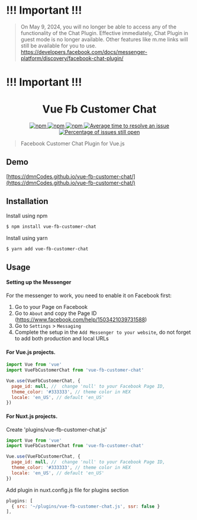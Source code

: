 # !!! Important !!!
> On May 9, 2024, you will no longer be able to access any of the functionality of the Chat Plugin. Effective immediately, Chat Plugin in guest mode is no longer available. Other features like m.me links will still be available for you to use.
https://developers.facebook.com/docs/messenger-platform/discovery/facebook-chat-plugin/
# !!! Important !!!


<h1 align="center">Vue Fb Customer Chat</h1>

<p align="center">
  <a href="https://www.npmjs.com/package/vue-fb-customer-chat">
    <img alt="npm" src="https://img.shields.io/npm/v/vue-fb-customer-chat.svg" />
  </a>
  <a href="https://bundlephobia.com/result?p=vue-fb-customer-chat">
    <img alt="npm" src="https://badgen.net/bundlephobia/minzip/vue-fb-customer-chat" />
  </a>
  <a href="https://npm-stat.com/charts.html?package=vue-fb-customer-chat">
    <img alt="npm" src="https://img.shields.io/npm/dm/vue-fb-customer-chat.svg" />
  </a>
  <a href="http://isitmaintained.com/project/dmnCodes/vue-fb-customer-chat">
    <img src="http://isitmaintained.com/badge/resolution/dmnCodes/vue-fb-customer-chat.svg" alt="Average time to resolve an issue" />
  </a>
  <a href="http://isitmaintained.com/project/dmnCodes/vue-fb-customer-chat">
    <img src="http://isitmaintained.com/badge/open/dmnCodes/vue-fb-customer-chat.svg" alt="Percentage of issues still open" />
  </a>
</p>

> Facebook Customer Chat Plugin for Vue.js



## Demo
[https://dmnCodes.github.io/vue-fb-customer-chat/](https://dmnCodes.github.io/vue-fb-customer-chat/)



## Installation
Install using npm
```sh
$ npm install vue-fb-customer-chat
```

Install using yarn
```sh
$ yarn add vue-fb-customer-chat
```



## Usage
#### Setting up the Messenger
For the messenger to work, you need to enable it on Facebook first:

1. Go to your Page on Facebook
2. Go to `About` and copy the Page ID (https://www.facebook.com/help/1503421039731588)
2. Go to `Settings` > `Messaging`
3. Complete the setup in the `Add Messenger to your website`, do not forget to add both production and local URLs

#### For Vue.js projects.


```js
import Vue from 'vue'
import VueFbCustomerChat from 'vue-fb-customer-chat'

Vue.use(VueFbCustomerChat, {
  page_id: null, //  change 'null' to your Facebook Page ID,
  theme_color: '#333333', // theme color in HEX
  locale: 'en_US', // default 'en_US'
})
```



#### For Nuxt.js projects.
Create 'plugins/vue-fb-customer-chat.js'

```js
import Vue from 'vue'
import VueFbCustomerChat from 'vue-fb-customer-chat'

Vue.use(VueFbCustomerChat, {
  page_id: null, //  change 'null' to your Facebook Page ID,
  theme_color: '#333333', // theme color in HEX
  locale: 'en_US', // default 'en_US'
})
```

Add plugin in nuxt.config.js file for plugins section
```js
plugins: [
  { src: '~/plugins/vue-fb-customer-chat.js', ssr: false }
],
```

